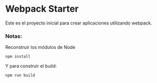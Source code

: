 # Webpack Starter

Este es el proyecto inicial para crear aplicaciones utilizando webpack.

### Notas:
Reconstruir los módulos de Node
```
npm install
```

Y para construir el build:

```
npm run build
```